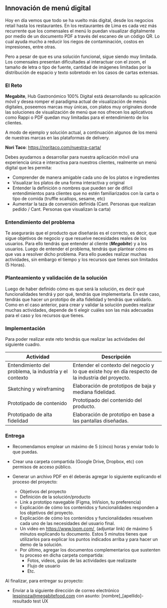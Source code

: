 ## Innovación de menú digital

Hoy en día vemos que todo se ha vuelto más digital, desde los negocios retail hasta los restaurantes. En los restaurantes de Lima es cada vez más recurrente que los comensales el menú lo puedan visualizar digitalmente por medio de un documento PDF a través del escaneo de un código QR. Lo cual ayuda mucho a reducir los riegos de contaminación, costos en impresiones, entre otras.

Pero a pesar de que es una solución funcional, sigue siendo muy limitada. Los comensales presentan dificultades al interactuar con el zoom, el tamaño de letra o tipo de fuente, cantidad de imágenes limitadas por la distribución de espacio y texto sobretodo en los casos de cartas extensas.

### El Reto

**Megabite**, Hub Gastronómico 100% Digital está desarrollando su aplicación móvil y desea romper el paradigma actual de visualización de menús digitales, poseemos marcas muy únicas, con platos muy originales donde las soluciones de visualización de menú que nos ofrecen los aplicativos como Rappi o PDF quedan muy limitadas para el entendimiento de los clientes. 

A modo de ejemplo y solución actual, a continuación algunos de los menú de nuestras marcas en las plataformas de delivery.

**Nori Taco**: https://noritaco.com/nuestra-carta/

Debes ayudarnos a desarrollar para nuestra aplicación móvil una experiencia única e interactiva para nuestros clientes, realmente un menú digital que les permita:

- Comprender de manera amigable cada uno de los platos e ingredientes
- Visualizar los platos de una forma interactiva y original
- Entender la definición o nombres que pueden ser de difícil entendimientos para clientes que no estén familiarizados con la carta o tipo de comida (truffle scallops, sesame, etc)
- Aumentar la taza de conversión definida (Cant. Personas que realizan pedido / Cant. Personas que visualizan la carta)

### Entendimiento del problema

Te asegurarás que el producto que diseñarás es el correcto, es decir, que sigue objetivos de negocio y que resuelve necesidades reales de los usuarios. Para ello tendrás que entender al cliente (***Megabite***) y a los usuarios. Luego de entender el problema, tendrás que plantear cómo es que vas a resolver dicho problema. Para ello puedes realizar muchas actividades, sin embargo el tiempo y los recursos que tienes son limitados (5 Horas).

### Planteamiento y validación de la solución

Luego de haber definido cómo es que será la solución, es decir qué funcionalidades tendrá y por qué, tendrás que implementarla. En este caso, tendrás que hacer un prototipo de alta fidelidad y tendrás que validarlo. Como en el caso anterior, para crear y validar la solución puedes realizar muchas actividades, depende de ti elegir cuáles son las más adecuadas para el caso y los recursos que tienes.

### Implementación

Para poder realizar este reto tendrás que realizar las actividades del siguiente cuadro.

| Actividad | Descripción |
| ------ | ------ |
| Entendimiento del problema, la industria y el contexto | Entender el contexto del negocio y lo que existe hoy en día respecto de la industria del proyecto. |
| Sketching y wireframing | Elaboración de prototipos de baja y mediana fidelidad. |
| Prototipado de contenido | Prototipado del contenido del producto. |
| Prototipado de alta fidelidad | Elaboración de prototipo en base a las pantallas diseñadas. |

### Entrega
- Recomendamos emplear un máximo de 5 (cinco) horas y enviar todo lo que puedas.
- Crear una carpeta compartida (Google Drive, Dropbox, etc) con permisos de acceso público. 
- Generar un archivo PDF en él deberás agregar lo siguiente explicando el proceso del proyecto:

    - Objetivos del proyecto
    - Definición de la solución/producto
    - Link a prototipo navegable (Figma, InVision, tu preferencia)
    - Explicación de cómo los contenidos y funcionalidades responden a los objetivos del proyecto.
    - Explicación de cómo los contenidos y funcionalidades resuelven cada uno de las necesidades del usuario final.
    - Un video en https://www.loom.com/  (adjuntar link) de máximo 5 minutos explicando tu documento. Estos 5 minutos tienes que utilizarlos para explicar los puntos indicados arriba y para hacer un demo de la solución.
    - Por último, agregar los documentos complementarios que sustenten tu proceso en dicha carpeta compartida:
        - Fotos, videos, guías de las actividades que realizaste
        - Flujo de usuario
        - Etc.

Al finalizar, para entregar su proyecto:
- Enviar a la siguiente dirección de correo electrónico [lespinoza@megabitefood.com](mailto:lespinoza@megabitefood.com) con asunto: [nombre]_[apellido]-resultado test UX

